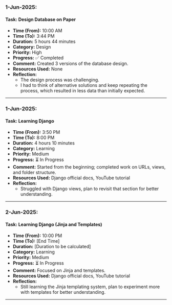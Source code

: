 ### **1-Jun-2025:**

#### **Task:** Design Database on Paper

- **Time (From):** 10:00 AM
- **Time (To):** 3:44 PM
- **Duration:** 5 hours 44 minutes
- **Category:** Design
- **Priority:** High
- **Progress:** ✅ Completed
- **Comment:** Created 3 versions of the database design.
- **Resources Used:** None
- **Reflection:** 
	- The design process was challenging. 
	- I had to think of alternative solutions and keep repeating the process, which resulted in less data than initially expected.

---
### **1-Jun-2025:**

#### **Task:** Learning Django

- **Time (From):** 3:50 PM
- **Time (To):** 8:00 PM
- **Duration:** 4 hours 10 minutes
- **Category:** Learning
- **Priority:** Medium
- **Progress:** ⏳ In Progress
- **Comment:** Started from the beginning; completed work on URLs, views, and folder structure.
- **Resources Used:** Django official docs, YouTube tutorial
- **Reflection:** 
	- Struggled with Django views, plan to revisit that section for better understanding.
---
### **2-Jun-2025:**

#### **Task:** Learning Django (Jinja and Templates)

- **Time (From):** 10:00 PM
- **Time (To):** [End Time]
- **Duration:** [Duration to be calculated]
- **Category:** Learning
- **Priority:** Medium
- **Progress:** ⏳ In Progress
- **Comment:** Focused on Jinja and templates.
- **Resources Used:** Django official docs, YouTube tutorial
- **Reflection:** 
	- Still learning the Jinja templating system, plan to experiment more with templates for better understanding.
---
